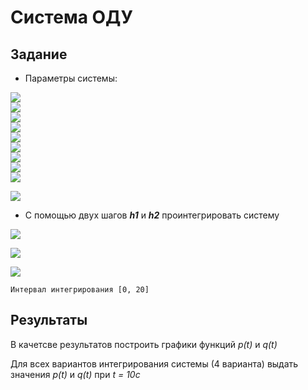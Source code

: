 # Система ОДУ

## Задание

* Параметры системы:

<img src="https://render.githubusercontent.com/render/math?math=p^{atm}=1e-5"> <br>
<img src="https://render.githubusercontent.com/render/math?math=q^{0}=0.001"> <br>
<img src="https://render.githubusercontent.com/render/math?math=l=1"> <br>
<img src="https://render.githubusercontent.com/render/math?math=d=0.01"> <br>
<img src="https://render.githubusercontent.com/render/math?math=\rho=1000"> <br>
<img src="https://render.githubusercontent.com/render/math?math=C_{snd}=1260"> <br>
<img src="https://render.githubusercontent.com/render/math?math=\zeta=1-cos\left({\pi\over 4}\right)"> <br>
<img src="https://render.githubusercontent.com/render/math?math=C={{lS}\over {\rho C^{2}_{snd}}}"> <br>
<img src="https://render.githubusercontent.com/render/math?math=S={{\pi d^2} \over 4}"> <br>


<img src="https://render.githubusercontent.com/render/math?math=\begin{equation*} \begin{cases} q^0t,t \leqslant 1\\ q^0,t>1 \end{cases} \end{equation*}"> <br>

* С помощью двух шагов _**h1**_ и _**h2**_ проинтегрировать систему

<img src="https://render.githubusercontent.com/render/math?math=h1=1e-4"> <br>

<img src="https://render.githubusercontent.com/render/math?math=h2=1e-5"> <br>


<img src="https://render.githubusercontent.com/render/math?math=\begin{equation*} \begin{cases} {{dp_1(t)} \over {dt}} = {{q^n(t)-q_2(t)} \over C} \\ {{dq_2(t)} \over {dt}} = \sqrt{{\zeta|p_1(t)-p^{atm}|} \over {2\rho}} \left({S \sqrt{2|p_1(t)-p^{atm}|} \over {\rho\zeta}} sign \left(p_1(t) - p^{atm}\right) -q_2(t) \right) \end{cases} \end{equation*}"> <br>

```
Интервал интегрирования [0, 20]
```

## Результаты
В качетсве результатов построить графики функций _p(t)_ и _q(t)_

Для всех вариантов интегрирования системы (4 варианта) выдать значения _p(t)_ и _q(t)_ при _t = 10c_